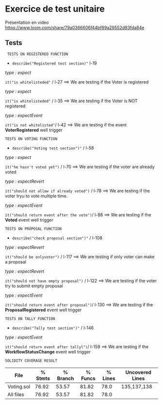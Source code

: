 # Exercice de test unitaire

Présentation en video
https://www.loom.com/share/79a0366606f44bf89a29552d93fda84e


## **Tests**

	 TESTS ON REGISTERED FUNCTION

- `describe("Registered test section)"` l-19

*type : expect*

`it("is whitelisteded"` / l-27 ==> We are testing if the Voter is registered

*type : expect*

`it("is whitelisteded"` / l-35 ==> We are testing if the Voter is NOT registered

*type : expectEvent*

`it("is not whitelisted"`/ l-42 ==> We are testing if the event **VoterRegistered** well trigger


	TESTS ON VOTING FUNCTION

- `describe("Voting test section")"` / l-58

*type : expect*

`it("he hasn't voted yet")` / l-70 ==> We are testing if the voter are already voted

*type : expectRevert*

`it("should not allow if already voted")` / l-78 ==> We are testing if the voter tryu to vote multiple time.

*type : expectEvent*

`it("should return event after the vote")`/ l-88 ==> We are testing if the **Voted** event well  trigger

    TESTS ON PROPOSAL FUNCTION

- `describe("check proposal section")"` / l-108

*type : expectRevert*

`it("should be onlyvoter")` / l-117 ==> We are testing if only voter can make a proposal

*type : expectRevert*

`it("should not have empty proposal")` / l-122 ==> We are testing if the voter try to submit empty proposal

*type : expectEvent*

`it("should return event after proposal")`/ l-130 ==> We are testing if the **ProposalRegistered** event well trigger

    TESTS ON TALLY FUNCTION

- `describe("Tally test section")"` / l-146

*type : expectEvent*

`it("should return event after tallyl")`/ l-159 ==> We are testing if the **WorkflowStatusChange** event well trigger

    SOLIDITY COVERAGE RESULT


| File | % Stmts | % Branch | % Funcs | % Lines | Uncovered Lines
| ----------- | ----------- | ----------- | ----------- | ----------- | ----------- |
| Voting.sol | 76.92 | 53.57  | 81.82 | 78.0 |  135,137,138
| All files  | 76.92 | 53.57 | 81.82 | 78.0 |  |








